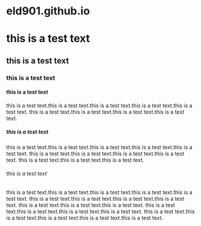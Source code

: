 # eld901.github.io
# this is a test text
## this is a test text
### this is a test text
#### this is a test text
this is a test text.this is a test text.this is a test text.this is a test text.this is a test text.
this is a test text.this is a test text.this is a test text.this is a test text.
##### this is a test text
this is a test text.this is a test text.this is a test text.this is a test text.this is a test text.
this is a test text.this is a test text.this is a test text.this is a test text.
this is a test text.this is a test text.this is a test text.
###### this is a test text
this is a test text.this is a test text.this is a test text.this is a test text.this is a test text.
this is a test text.this is a test text.this is a test text.this is a test text.
this is a test text.this is a test text.this is a test text.
this is a test text.this is a test text.this is a test text.this is a test text.
this is a test text.this is a test text.this is a test text.this is a test text.this is a test text.
